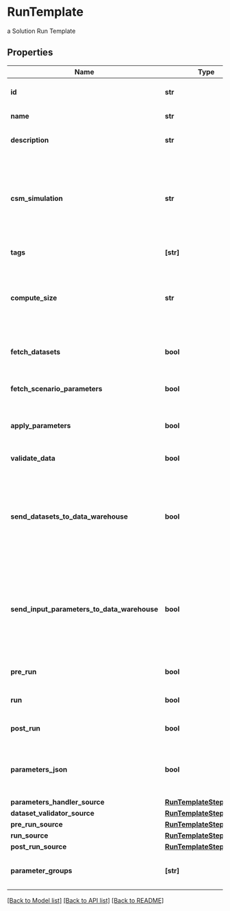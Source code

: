 # RunTemplate

a Solution Run Template

## Properties
Name | Type | Description | Notes
------------ | ------------- | ------------- | -------------
**id** | **str** | the Solution Run Template id | 
**name** | **str** | the Run Template name | 
**description** | **str** | the Run Template description | [optional] 
**csm_simulation** | **str** | the Cosmo Tech simulation name. This information is send to the Engine. Mandatory information if no Engine is defined | [optional] 
**tags** | **[str]** | the list of Run Template tags | [optional] 
**compute_size** | **str** | the compute size needed for this Run Template. Standard sizes are basic and highcpu. Default is basic | [optional] 
**fetch_datasets** | **bool** | whether or not the fetch dataset step is done | [optional] 
**fetch_scenario_parameters** | **bool** | whether or not the fetch parameters step is done | [optional] 
**apply_parameters** | **bool** | whether or not the apply parameter step is done | [optional] 
**validate_data** | **bool** | whether or not the validate step is done | [optional] 
**send_datasets_to_data_warehouse** | **bool** | whether or not the Datasets values are send to the DataWarehouse prior to Simulation Run. If not set follow the Workspace setting | [optional] 
**send_input_parameters_to_data_warehouse** | **bool** | whether or not the input parameters values are send to the DataWarehouse prior to Simulation Run. If not set follow the Workspace setting | [optional] 
**pre_run** | **bool** | whether or not the pre-run step is done | [optional] 
**run** | **bool** | whether or not the run step is done | [optional] 
**post_run** | **bool** | whether or not the post-run step is done | [optional] 
**parameters_json** | **bool** | whether or not to store the scenario parameters in json instead of csv | [optional] 
**parameters_handler_source** | [**RunTemplateStepSource**](RunTemplateStepSource.md) |  | [optional] 
**dataset_validator_source** | [**RunTemplateStepSource**](RunTemplateStepSource.md) |  | [optional] 
**pre_run_source** | [**RunTemplateStepSource**](RunTemplateStepSource.md) |  | [optional] 
**run_source** | [**RunTemplateStepSource**](RunTemplateStepSource.md) |  | [optional] 
**post_run_source** | [**RunTemplateStepSource**](RunTemplateStepSource.md) |  | [optional] 
**parameter_groups** | **[str]** | the ordered list of parameters groups for the Run Template | [optional] 

[[Back to Model list]](../README.md#documentation-for-models) [[Back to API list]](../README.md#documentation-for-api-endpoints) [[Back to README]](../README.md)


